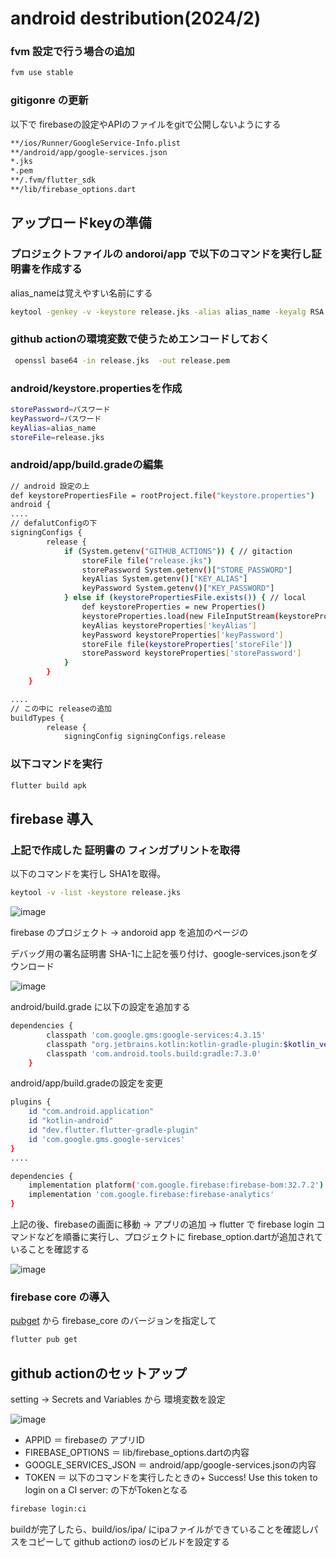 # android destribution(2024/2)

### fvm 設定で行う場合の追加
``` sh
fvm use stable
```

### gitigonre の更新

以下で firebaseの設定やAPIのファイルをgitで公開しないようにする
```sh
**/ios/Runner/GoogleService-Info.plist
**/android/app/google-services.json
*.jks
*.pem
**/.fvm/flutter_sdk
**/lib/firebase_options.dart
```

## アップロードkeyの準備

### プロジェクトファイルの andoroi/app で以下のコマンドを実行し証明書を作成する
alias_nameは覚えやすい名前にする

```sh
keytool -genkey -v -keystore release.jks -alias alias_name -keyalg RSA -keysize 2048 -validity 10000
```

### github actionの環境変数で使うためエンコードしておく
```sh
 openssl base64 -in release.jks  -out release.pem 
```

### android/keystore.propertiesを作成
```sh
storePassword=パスワード
keyPassword=パスワード
keyAlias=alias_name
storeFile=release.jks
```

### android/app/build.gradeの編集
```sh
// android 設定の上
def keystorePropertiesFile = rootProject.file("keystore.properties")
android {
....
// defalutConfigの下
signingConfigs {
        release {
            if (System.getenv("GITHUB_ACTIONS")) { // gitaction
                storeFile file("release.jks")
                storePassword System.getenv()["STORE_PASSWORD"]
                keyAlias System.getenv()["KEY_ALIAS"]
                keyPassword System.getenv()["KEY_PASSWORD"]
            } else if (keystorePropertiesFile.exists()) { // local
                def keystoreProperties = new Properties()
                keystoreProperties.load(new FileInputStream(keystorePropertiesFile))
                keyAlias keystoreProperties['keyAlias']
                keyPassword keystoreProperties['keyPassword']
                storeFile file(keystoreProperties['storeFile'])
                storePassword keystoreProperties['storePassword']
            }
        }
    }

....
// この中に releaseの追加
buildTypes {
        release {
            signingConfig signingConfigs.release

```

### 以下コマンドを実行
```sh
flutter build apk
```




## firebase 導入


### 上記で作成した 証明書の フィンガプリントを取得
以下のコマンドを実行し SHA1を取得。
```sh
keytool -v -list -keystore release.jks
```
![image](https://github.com/rensawamo/firebase_destribution/assets/106803080/44cc26e4-e5ed-4bf8-8b68-8bc4d833ed4c)

firebase のプロジェクト → andoroid app  を追加のページの 



デバッグ用の署名証明書 SHA-1に上記を張り付け、google-services.jsonをダウンロード


![image](https://github.com/rensawamo/firebase_destribution/assets/106803080/f781ba07-a01c-474d-bf35-05eda06e7b32)



android/build.grade に以下の設定を追加する
```sh
dependencies {
        classpath 'com.google.gms:google-services:4.3.15'
        classpath "org.jetbrains.kotlin:kotlin-gradle-plugin:$kotlin_version"
        classpath 'com.android.tools.build:gradle:7.3.0'
    }
```


android/app/build.gradeの設定を変更
```sh
plugins {
    id "com.android.application"
    id "kotlin-android"
    id "dev.flutter.flutter-gradle-plugin"
    id 'com.google.gms.google-services'
}
....

dependencies {
    implementation platform('com.google.firebase:firebase-bom:32.7.2')
    implementation 'com.google.firebase:firebase-analytics'
}
```

上記の後、firebaseの画面に移動 → アプリの追加 → flutter で
firebase login コマンドなどを順番に実行し、プロジェクトに firebase_option.dartが追加されていることを確認する

![image](https://github.com/rensawamo/firebase_destribution/assets/106803080/3ed7ca87-d419-4bb5-9bc8-2b831be7b779)


### firebase core の導入
[pubget](https://pub.dev/)
から firebase_core のバージョンを指定して

```sh
flutter pub get
```


## github actionのセットアップ
setting  →   Secrets and Variables   から 環境変数を設定

![image](https://github.com/rensawamo/firebase_destribution/assets/106803080/0f604f02-00ea-442c-a70c-cff2d87c555a)

- APPID   ＝ firebaseの アプリID
- FIREBASE_OPTIONS  ＝ lib/firebase_options.dartの内容
- GOOGLE_SERVICES_JSON  ＝ android/app/google-services.jsonの内容
- TOKEN  ＝ 
以下のコマンドを実行したときの+  Success! Use this token to login on a CI server: の下がTokenとなる
```sh
firebase login:ci
```



buildが完了したら、build/ios/ipa/ にipaファイルができていることを確認しパスをコピーして
github actionの iosのビルドを設定する

